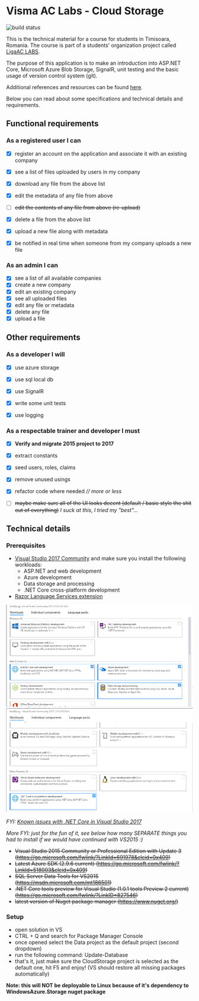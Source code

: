﻿# Visma AC Labs - Cloud Storage

![build status](https://emilcraciun.visualstudio.com/_apis/public/build/definitions/f6381654-59b1-4043-bd5f-3c9a9e740d98/1/badge)

This is the technical material for a course for students in Timisoara, Romania. The course is part of a students' organization project called [LigaAC LABS](https://labs.ligaac.ro/).

The purpose of this application is to make an introduction into ASP.NET Core, Microsoft Azure Blob Storage, SignalR, unit testing and the basic usage of version control system (git).

Additional references and resources can be found [here](/docs/References.md). 

Below you can read about some specifications and technical details and requirements.

## Functional requirements

### As a registered user I can
- [x] register an account on the application and associate it with an existing company
- [x] see a list of files uploaded by users in my company
- [x] download any file from the above list
- [x] edit the metadata of any file from above
- [ ] ~~edit the contents of any file from above (re-upload)~~
- [x] delete a file from the above list
- [x] upload a new file along with metadata
- [x] be notified in real time when someone from my company uploads a new file


### As an admin I can
- [x] see a list of all available companies
- [x] create a new company
- [x] edit an existing company
- [x] see all uploaded files
- [x] edit any file or metadata
- [x] delete any file 
- [x] upload a file

## Other requirements

### As a developer I will
- [x] use azure storage
- [x] use sql local db
- [x] use SignalR
- [x] write some unit tests
- [x] use logging


### As a respectable trainer and developer I must
- [x] **Verify and migrate 2015 project to 2017**
- [x] extract constants
- [x] seed users, roles, claims
- [x] remove unused usings
- [x] refactor code where needed *// more or less*
- [ ] ~~maybe make sure all of the UI looks decent (default / basic style the shit out of everything)~~ *I suck at this, I tried my "best"...*


## Technical details

### Prerequisites
- [Visual Studio 2017 Community](https://www.visualstudio.com/downloads/) and make sure you install the following workloads:
  - ASP.NET and web development
  - Azure development
  - Data storage and processing
  - .NET Core cross-platform development
- [Razor Language Services extension](https://marketplace.visualstudio.com/items?itemName=ms-madsk.RazorLanguageServices)

![Workloads part 1](/docs/images/vs1.png)
![Workloads part 2](/docs/images/vs2.png)

*FYI: [Known issues with .NET Core in Visual Studio 2017](https://github.com/aspnet/Tooling/blob/master/known-issues-vs2017.md)*

*More FYI: just for the fun of it, see below how many SEPARATE things you had to install if we would have continued with VS2015 :)*
- ~~Visual Studio 2015 Community or Professional Edition with Update 3 (https://go.microsoft.com/fwlink/?LinkId=691978&clcid=0x409)~~
- ~~Latest Azure SDK (2.9.6 current) (https://go.microsoft.com/fwlink/?LinkId=518003&clcid=0x409)~~
- ~~SQL Server Data Tools for VS2015 (https://msdn.microsoft.com/mt186501)~~
- ~~.NET Core tools preview for Visual Studio (1.0.1 tools Preview 2 current) (https://go.microsoft.com/fwlink/?LinkID=827546)~~
- ~~latest version of Nuget package manager (https://www.nuget.org/)~~

### Setup
- open solution in VS
- CTRL + Q and search for Package Manager Console
- once opened select the Data project as the default project (second dropdown)
- run the following command: Update-Database
- that's it, just make sure the CloudStorage project is selected as the default one, hit F5 and enjoy! (VS should restore all missing packages automatically)

**Note: this will NOT be deployable to Linux because of it's dependency to WindowsAzure.Storage nuget package**